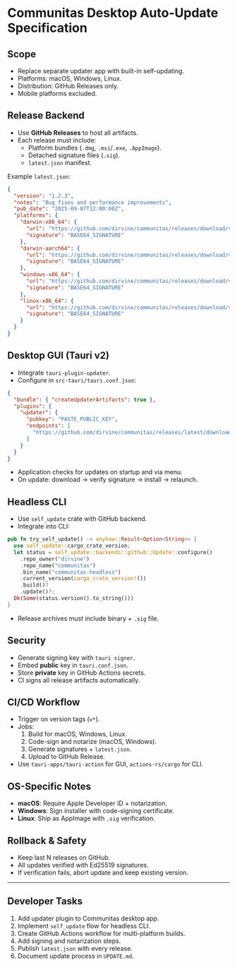 # Communitas Desktop Auto-Update Specification

## Scope
- Replace separate updater app with built-in self-updating.
- Platforms: macOS, Windows, Linux.
- Distribution: GitHub Releases only.
- Mobile platforms excluded.

## Release Backend
- Use **GitHub Releases** to host all artifacts.
- Each release must include:
  - Platform bundles (`.dmg`, `.msi`/`.exe`, `.AppImage`).
  - Detached signature files (`.sig`).
  - `latest.json` manifest.

Example `latest.json`:
```json
{
  "version": "1.2.3",
  "notes": "Bug fixes and performance improvements",
  "pub_date": "2025-09-07T12:00:00Z",
  "platforms": {
    "darwin-x86_64": {
      "url": "https://github.com/dirvine/communitas/releases/download/v1.2.3/communitas-macos-x86_64.dmg",
      "signature": "BASE64_SIGNATURE"
    },
    "darwin-aarch64": {
      "url": "https://github.com/dirvine/communitas/releases/download/v1.2.3/communitas-macos-arm64.dmg",
      "signature": "BASE64_SIGNATURE"
    },
    "windows-x86_64": {
      "url": "https://github.com/dirvine/communitas/releases/download/v1.2.3/communitas-windows-x86_64.msi",
      "signature": "BASE64_SIGNATURE"
    },
    "linux-x86_64": {
      "url": "https://github.com/dirvine/communitas/releases/download/v1.2.3/communitas-linux-x86_64.AppImage",
      "signature": "BASE64_SIGNATURE"
    }
  }
}
```

## Desktop GUI (Tauri v2)
- Integrate `tauri-plugin-updater`.
- Configure in `src-tauri/tauri.conf.json`:
```json
{
  "bundle": { "createUpdaterArtifacts": true },
  "plugins": {
    "updater": {
      "pubkey": "PASTE_PUBLIC_KEY",
      "endpoints": [
        "https://github.com/dirvine/communitas/releases/latest/download/latest.json"
      ]
    }
  }
}
```
- Application checks for updates on startup and via menu.
- On update: download → verify signature → install → relaunch.

## Headless CLI
- Use `self_update` crate with GitHub backend.
- Integrate into CLI:
```rust
pub fn try_self_update() -> anyhow::Result<Option<String>> {
  use self_update::cargo_crate_version;
  let status = self_update::backends::github::Update::configure()
    .repo_owner("dirvine")
    .repo_name("communitas")
    .bin_name("communitas-headless")
    .current_version(cargo_crate_version!())
    .build()?
    .update()?;
  Ok(Some(status.version().to_string()))
}
```
- Release archives must include binary + `.sig` file.

## Security
- Generate signing key with `tauri signer`.
- Embed **public** key in `tauri.conf.json`.
- Store **private** key in GitHub Actions secrets.
- CI signs all release artifacts automatically.

## CI/CD Workflow
- Trigger on version tags (`v*`).
- Jobs:
  1. Build for macOS, Windows, Linux.
  2. Code-sign and notarize (macOS, Windows).
  3. Generate signatures + `latest.json`.
  4. Upload to GitHub Release.
- Use `tauri-apps/tauri-action` for GUI, `actions-rs/cargo` for CLI.

## OS-Specific Notes
- **macOS**: Require Apple Developer ID + notarization.
- **Windows**: Sign installer with code-signing certificate.
- **Linux**: Ship as AppImage with `.sig` verification.

## Rollback & Safety
- Keep last N releases on GitHub.
- All updates verified with Ed25519 signatures.
- If verification fails, abort update and keep existing version.

---

## Developer Tasks
1. Add updater plugin to Communitas desktop app.
2. Implement `self_update` flow for headless CLI.
3. Create GitHub Actions workflow for multi-platform builds.
4. Add signing and notarization steps.
5. Publish `latest.json` with every release.
6. Document update process in `UPDATE.md`.
